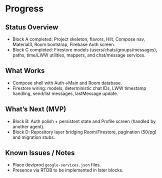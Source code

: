 # Progress

## Status Overview
- Block A completed: Project skeleton, flavors, Hilt, Compose nav, Material3, Room bootstrap, Firebase Auth screen.
- Block C completed: Firestore models (users/chats/groups/messages), paths, time/LWW utilities, mappers, and chat/message services.

## What Works
- Compose shell with Auth→Main and Room database.
- Firestore wiring: models, deterministic chat IDs, LWW timestamp handling, send/list messages, lastMessage update.

## What’s Next (MVP)
- Block B: Auth polish + persistent state and Profile screen (handled by another agent).
- Block D: Repository layer bridging Room/Firestore, pagination (50/pg) and migration stubs.

## Known Issues / Notes
- Place dev/prod `google-services.json` files.
- Presence via RTDB to be implemented in later blocks.

